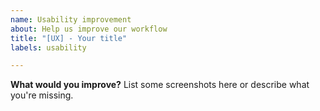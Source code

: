 ```yaml
---
name: Usability improvement
about: Help us improve our workflow
title: "[UX] - Your title"
labels: usability

---
```


**What would you improve?**
List some screenshots here or describe what you're missing.
